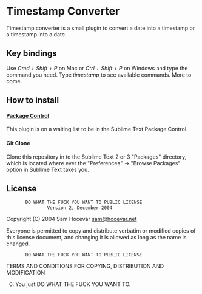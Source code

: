 # Timestamp Converter

Timestamp converter is a small plugin to convert a date into a timestamp or a timestamp into a date.

## Key bindings

Use _Cmd + Shift + P_ on Mac or _Ctrl + Shift + P_ on Windows and type the command you need. Type _timestamp_ to see available commands. More to come.

## How to install
#### [Package Control](https://github.com/wbond/sublime_package_control)
This plugin is on a waiting list to be in the Sublime Text Package Control.

#### Git Clone
Clone this repository in to the Sublime Text 2 or 3 "Packages" directory, which is located where ever the
"Preferences" -> "Browse Packages" option in Sublime Text takes you.

## License
           DO WHAT THE FUCK YOU WANT TO PUBLIC LICENSE
                   Version 2, December 2004

Copyright (C) 2004 Sam Hocevar <sam@hocevar.net>

Everyone is permitted to copy and distribute verbatim or modified
copies of this license document, and changing it is allowed as long
as the name is changed.

           DO WHAT THE FUCK YOU WANT TO PUBLIC LICENSE
  TERMS AND CONDITIONS FOR COPYING, DISTRIBUTION AND MODIFICATION

 0. You just DO WHAT THE FUCK YOU WANT TO.
